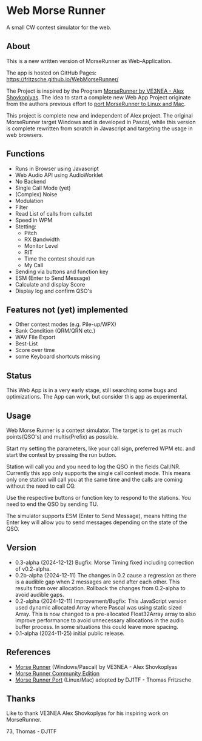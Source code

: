 # Web Morse Runner

A small CW contest simulator for the web.

## About 
This is a new written version of MorseRunner as Web-Application.

The app is hosted on GitHub Pages: https://fritzsche.github.io/WebMorseRunner/


The Project is inspired by the Program [MorseRunner by VE3NEA - Alex Shovkoplyas](https://github.com/VE3NEA/MorseRunner). The Idea to start a complete new Web App Project originate from the authors previous effort to [port MorseRunner to Linux and Mac](https://github.com/fritzsche/MorseRunner).


This project is complete new and independent of Alex project. The original MorseRunner target Windows and is developed in Pascal, while this version is complete rewritten from scratch in Javascript and targeting the usage in web browsers. 


## Functions

* Runs in Browser using Javascript
* Web Audio API using AudioWorklet
* No Backend
* Single Call Mode (yet)
* (Complex) Noise
* Modulation
* Filter
* Read List of calls from calls.txt
* Speed in WPM
* Stetting: 
    * Pitch
    * RX Bandwidth
    * Monitor Level
    * RIT
    * Time the contest should run
    * My Call
* Sending via buttons and function key 
* ESM (Enter to Send Message)
* Calculate and display Score
* Display log and confirm QSO's

## Features not (yet) implemented

* Other contest modes (e.g. Pile-up/WPX)
* Bank Condition (QRM/QRN etc.)
* WAV File Export
* Best-List
* Score over time
* some Keyboard shortcuts missing

## Status
This Web App is in a very early stage, still searching some bugs and optimizations. 
The App can work, but consider this app as experimental.

## Usage
Web Morse Runner is a contest simulator. The target is to get as much points(QSO's) and multis(Prefix) as possible.

Start my setting the parameters, like your call sign, preferred WPM etc. and start the contest by pressing the run button.

Station will call you and you need to log the QSO in the fields Call/NR. 
Currently this app only supports the single call contest mode. This means only one station will call you at the same time and the calls are coming without the need to call CQ.

Use the respective buttons or function key to respond to the stations. You need to end the QSO by sending TU. 

The simulator supports ESM (Enter to Send Message), means hitting the Enter key will allow you to send messages depending on the state of the QSO.


## Version

* 0.3-alpha (2024-12-12) Bugfix: Morse Timing fixed including correction of v0.2-alpha.
* 0.2b-alpha (2024-12-11) The changes in 0.2 cause a regression as there is a audible gap when 2 messages are send after each other. This results from over allocation. Rollback the changes from 0.2-alpha to avoid audible gaps.
* 0.2-alpha (2024-12-11) Improvement/Bugfix: This JavaScript version used dynamic allocated Array where Pascal was using static sized Array. This is now changed to a pre-allocated Float32Array array to also improve performance to avoid unnecessary allocations in the audio buffer process. In some situations this could leave more spacing.
* 0.1-alpha (2024-11-25) initial public release.

## References
* [Morse Runner](https://github.com/VE3NEA/MorseRunner) (Windows/Pascal) by VE3NEA - Alex Shovkoplyas
* [Morse Runner Community Edition](https://groups.io/g/MorseRunnerCE)
* [Morse Runner Port](https://github.com/fritzsche/MorseRunner) (Linux/Mac) adopted by DJ1TF  - Thomas Fritzsche


## Thanks
Like to thank VE3NEA Alex Shovkoplyas for his inspiring work on MorseRunner.




73, Thomas - DJ1TF



